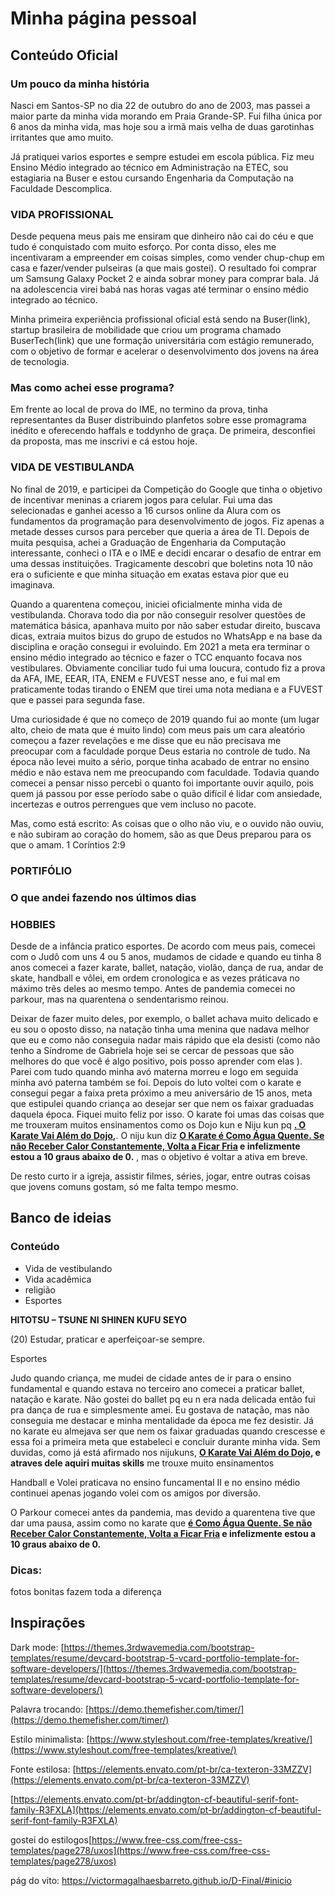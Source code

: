 # Minha página pessoal

## Conteúdo Oficial

### Um pouco da minha história

Nasci em Santos-SP no dia 22 de outubro do ano de 2003, mas passei a maior parte da minha vida morando em Praia Grande-SP. Fui filha única por 6 anos da minha vida, mas hoje sou a irmã mais velha de duas garotinhas irritantes que amo muito.

Já pratiquei varios esportes e sempre estudei em escola pública. Fiz meu Ensino Médio integrado ao técnico em Administração na ETEC, sou estagiaria na Buser e estou cursando Engenharia da Computação na Faculdade Descomplica.

### VIDA PROFISSIONAL

Desde pequena meus pais me ensiram que dinheiro não cai do céu e que tudo é conquistado com muito esforço. Por conta disso, eles me incentivaram a empreender em coisas simples, como vender chup-chup em casa e fazer/vender pulseiras (a que mais gostei). O resultado foi comprar um Samsung Galaxy Pocket 2 e ainda sobrar money para comprar bala. Já na adolescencia virei babá nas horas vagas até terminar o ensino médio integrado ao técnico.

Minha primeira experiência profissional oficial está sendo na Buser(link), startup brasileira de mobilidade que criou um programa chamado BuserTech(link) que une formação universitária com estágio remunerado, com o objetivo de formar e acelerar o desenvolvimento dos jovens na área de tecnologia.

### Mas como achei esse programa?

Em frente ao local de prova do IME, no termino da prova, tinha representantes da Buser distribuindo planfetos sobre esse promagrama inédito e oferecendo haffals e toddynho de graça. De primeira, desconfiei da proposta, mas me inscrivi e cá estou hoje.

### VIDA DE VESTIBULANDA

No final de 2019, e participei da Competição do Google que tinha o objetivo de incentivar meninas a criarem jogos para celular. Fui uma das selecionadas e ganhei acesso a 16 cursos online da Alura com os fundamentos da programação para desenvolvimento de jogos. Fiz apenas a metade desses cursos para perceber que queria a área de TI. Depois de muita pesquisa, achei a Graduação de Engenharia da Computação interessante, conheci o ITA e o IME e decidi encarar o desafio de entrar em uma dessas instituições. Tragicamente descobri que boletins nota 10 não era o suficiente e que minha situação em exatas estava pior que eu imaginava.

Quando a quarentena começou, iniciei oficialmente minha vida de vestibulanda. Chorava todo dia por não conseguir resolver questões de matemática básica, apanhava muito por não saber estudar direito, buscava dicas, extraia muitos bizus do grupo de estudos no WhatsApp e na base da disciplina e oração consegui ir evoluindo. Em 2021 a meta era terminar o ensino médio integrado ao técnico e fazer o TCC enquanto focava nos vestibulares. Obviamente conciliar tudo fui uma loucura, contudo fiz a prova da AFA, IME, EEAR, ITA, ENEM e FUVEST nesse ano, e fui mal em praticamente todas tirando o ENEM que tirei uma nota mediana e a FUVEST que e passei para segunda fase.

Uma curiosidade é que no começo de 2019 quando fui ao monte (um lugar alto, cheio de mata que é muito lindo) com meus pais um cara aleatório começou a fazer revelações e me disse que eu não precisava me preocupar com a faculdade porque Deus estaria no controle de tudo. Na época não levei muito a sério, porque tinha acabado de entrar no ensino médio e não estava nem me preocupando com faculdade. Todavia quando comecei a pensar nisso percebi o quanto foi importante ouvir aquilo, pois quem já passou por esse período sabe o quão difícil é lidar com ansiedade, incertezas e outros perrengues que vem incluso no pacote.

Mas, como está escrito: As coisas que o olho não viu, e o ouvido não ouviu, e não subiram ao coração do homem, são as que Deus preparou para os que o amam.
1 Coríntios 2:9

### PORTIFÓLIO

### O que andei fazendo nos últimos dias

### HOBBIES

Desde de a infância pratico esportes. De acordo com meus pais, comecei com o Judô com uns 4 ou 5 anos, mudamos de cidade e quando eu tinha 8 anos comecei a fazer karate, ballet, natação, violão, dança de rua, andar de skate, handball e vôlei, em ordem cronologica e as vezes práticava no máximo três deles ao mesmo tempo. Antes de pandemia comecei no parkour, mas na quarentena o sendentarismo reinou.

Deixar de fazer muito deles, por exemplo, o ballet achava muito delicado e eu sou o oposto disso, na natação tinha uma menina que nadava melhor que eu e como não conseguia nadar mais rápido que ela desisti (como não tenho a Síndrome de Gabriela hoje sei se cercar de pessoas que são melhores do que você é algo positivo, pois posso aprender com elas ). Parei com tudo quando minha avó materna morreu e logo em seguida minha avó paterna também se foi. Depois do luto voltei com o karate e consegui pegar a faixa preta próximo a meu aniversário de 15 anos, meta que estipulei quando criança ao desejar ser que nem os faixar graduadas daquela época. Fiquei muito feliz por isso. O karate foi umas das coisas que me trouxeram muitos ensinamentos como os Dojo kun e Niju kun pq **[. O Karate Vai Além do Dojo](https://www.karatefaixapreta.com.br/niju-kun-karate/#o-karate-vai-alem-do-dojo),**. O niju kun diz **[O Karate é Como Água Quente. Se não Receber Calor Constantemente, Volta a Ficar Fria](https://www.karatefaixapreta.com.br/niju-kun-karate/#o-karate-e-como-agua-quente) e infelizmente estou a 10 graus abaixo de 0.** , mas o objetivo é voltar a ativa em breve.

De resto curto ir a igreja, assistir filmes, séries, jogar, entre outras coisas que jovens comuns gostam, só me falta tempo mesmo.

## Banco de ideias

### Conteúdo

- Vida de vestibulando
- Vida acadêmica
- religião
- Esportes

**HITOTSU – TSUNE NI SHINEN KUFU SEYO**

(20) Estudar, praticar e aperfeiçoar-se sempre.

Esportes

Judo quando criança, me mudei de cidade antes de ir para o ensino fundamental e quando estava no terceiro ano comecei a praticar ballet, natação e karate. Não gostei do ballet pq eu n era nada delicada então fui pra dança de rua e simplesmente amei. Eu gostava de natação, mas não conseguia me destacar e minha mentalidade da época me fez desistir. Já no karate eu almejava ser que nem os faixar graduadas quando crescesse e essa foi a primeira meta que estabeleci e concluir durante minha vida. Sem duvidas, como já está afirmado nos nijukuns, **[O Karate Vai Além do Dojo](https://www.karatefaixapreta.com.br/niju-kun-karate/#o-karate-vai-alem-do-dojo), e atraves dele aquiri muitas skills** me trouxe muito ensinamentos

Handball e Volei praticava no ensino funcamental II e no ensino médio continuei apenas jogando volei com os amigos por diversão.

O Parkour comecei antes da pandemia, mas devido a quarentena tive que dar uma pausa, assim como no karate que **[é Como Água Quente. Se não Receber Calor Constantemente, Volta a Ficar Fria](https://www.karatefaixapreta.com.br/niju-kun-karate/#o-karate-e-como-agua-quente) e infelizmente estou a 10 graus abaixo de 0.**

### Dicas:

fotos bonitas fazem toda a diferença

## Inspirações

Dark mode: [https://themes.3rdwavemedia.com/bootstrap-templates/resume/devcard-bootstrap-5-vcard-portfolio-template-for-software-developers/](https://themes.3rdwavemedia.com/bootstrap-templates/resume/devcard-bootstrap-5-vcard-portfolio-template-for-software-developers/)

Palavra trocando: [https://demo.themefisher.com/timer/](https://demo.themefisher.com/timer/)

Estilo minimalista: [https://www.styleshout.com/free-templates/kreative/](https://www.styleshout.com/free-templates/kreative/)

Fonte estilosa: [https://elements.envato.com/pt-br/ca-texteron-33MZZV](https://elements.envato.com/pt-br/ca-texteron-33MZZV)

[https://elements.envato.com/pt-br/addington-cf-beautiful-serif-font-family-R3FXLA](https://elements.envato.com/pt-br/addington-cf-beautiful-serif-font-family-R3FXLA)

gostei do estilogos[https://www.free-css.com/free-css-templates/page278/uxos](https://www.free-css.com/free-css-templates/page278/uxos)

pág do vito: https://victormagalhaesbarreto.github.io/D-Final/#inicio
